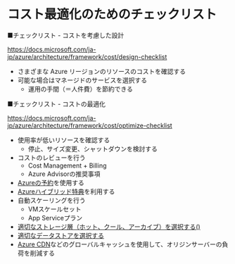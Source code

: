 # コスト最適化のためのチェックリスト

■チェックリスト - コストを考慮した設計

https://docs.microsoft.com/ja-jp/azure/architecture/framework/cost/design-checklist

- さまざまな Azure リージョンのリソースのコストを確認する
- 可能な場合はマネージドのサービスを選択する
  - 運用の手間（＝人件費）を節約できる

■チェックリスト - コストの最適化

https://docs.microsoft.com/ja-jp/azure/architecture/framework/cost/optimize-checklist

- 使用率が低いリソースを確認する
  - 停止、サイズ変更、シャットダウンを検討する
- コストのレビューを行う
  - Cost Management + Billing
  - Azure Advisorの推奨事項
- [Azureの予約](https://docs.microsoft.com/ja-jp/azure/cost-management-billing/reservations/save-compute-costs-reservations)を使用する
- [Azureハイブリッド特典](https://azure.microsoft.com/ja-jp/pricing/hybrid-benefit/)を利用する
- 自動スケーリングを行う
  - VMスケールセット
  - App Serviceプラン
- [適切なストレージ層（ホット、クール、アーカイブ）を選択する()](mod07-01-blob-access-tiers.md)
- [適切なデータストアを選択する](mod08-01-data-platform.md)
- [Azure CDN](https://docs.microsoft.com/ja-jp/azure/cdn/cdn-overview)などのグローバルキャッシュを使用して、オリジンサーバーの負荷を削減する